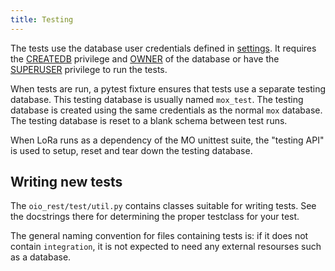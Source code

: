 ```yaml
---
title: Testing
---
```


The tests use the database user credentials defined in
[settings](../user/settings.md). It requires the
[CREATEDB](https://www.postgresql.org/docs/11.7/role-attributes.html)
privilege and
[OWNER](https://www.postgresql.org/docs/11.7/sql-alterdatabase.html) of
the database or have the
[SUPERUSER](https://www.postgresql.org/docs/11.7/role-attributes.html)
privilege to run the tests.

When tests are run, a pytest fixture ensures that tests use a separate
testing database. This testing database is usually named `mox_test`. The
testing database is created using the same credentials as the normal
`mox` database. The testing database is reset to a blank schema between
test runs.

When LoRa runs as a dependency of the MO unittest suite, the "testing
API" is used to setup, reset and tear down the testing database.

## Writing new tests

The `oio_rest/test/util.py` contains classes suitable for writing tests. 
See the docstrings there for determining the proper testclass for your test.

The general naming convention for files containing tests is: if it does
not contain `integration`, it is not expected to need any external
resourses such as a database.
